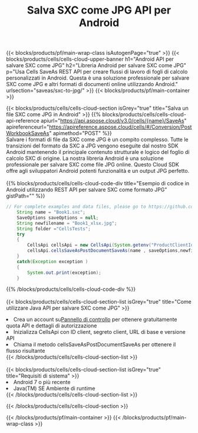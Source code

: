 ﻿---
title:  Salva SXC come JPG API per Android
description:  API cloud e SDK per Microsoft Excel e OpenOffice Calc. Converti foglio di calcolo in un altro file di formato.
url: /it/android/saveas/sxc-to-jpg/
---
{{< blocks/products/pf/main-wrap-class isAutogenPage="true" >}}
{{< blocks/products/cells/cells-cloud-upper-banner h1="Android API per salvare SXC come JPG" h2="Libreria Android per salvare SXC come JPG" p="Usa Cells SaveAs REST API per creare flussi di lavoro di fogli di calcolo personalizzati in Android. Questa è una soluzione professionale per salvare SXC come JPG e altri formati di documenti online utilizzando Android." urlsection="saveas/sxc-to-jpg/" >}}
{{< blocks/products/pf/main-container >}}

{{< blocks/products/cells/cells-cloud-section isGrey="true" title="Salva un file SXC come JPG in Android" >}}
{{% blocks/products/cells/cells-cloud-api-reference apiurl="https://api.aspose.cloud/v3.0/cells/{name}/SaveAs" apireferenceurl="https://apireference.aspose.cloud/cells/#/Conversion/PostWorkbookSaveAs" apimethod="POST" %}}
<br/>
Salvare i formati di file da SXC come JPG è un compito complesso. Tutte le transizioni del formato da SXC a JPG vengono eseguite dal nostro SDK Android mantenendo il principale contenuto strutturale e logico del foglio di calcolo SXC di origine. La nostra libreria Android è una soluzione professionale per salvare SXC come file JPG online. Questo Cloud SDK offre agli sviluppatori Android potenti funzionalità e un output JPG perfetto.
<br/>
<br/>
{{% blocks/products/cells/cells-cloud-code-div title="Esempio di codice in Android utilizzando REST API per salvare SXC come formato JPG" gistPath="" %}}
  
```java
// For complete examples and data files, please go to https://github.com/aspose-cells-cloud/aspose-cells-cloud-android/
    String name = "Book1.sxc";
    SaveOptions saveOptions = null;
    String newfilename = "Book1_xlsx.jpg";
    String folder ="CellsTests";
    try
    {
        CellsApi cellsApi = new CellsApi(System.getenv("ProductClientId"), System.getenv("ProductClientSecret"));
        cellsApi.cellsSaveAsPostDocumentSaveAs(name , saveOptions,newfilename,false,false,folder,null,null,null,true);                       
    }
    catch(Exception exception )
    {
        System.out.print(exception);
    }
```
  
{{% /blocks/products/cells/cells-cloud-code-div %}}
<br/>
<br/>
{{< blocks/products/cells/cells-cloud-section-list isGrey="true" title="Come utilizzare Java API per salvare SXC come JPG" >}}
<li> Crea un account su<a href="https://dashboard.aspose.cloud/">Pannello di controllo</a> per ottenere gratuitamente quota API e dettagli di autorizzazione</li>
<li>Inizializza CellsApi con ID client, segreto client, URL di base e versione API</li>
<li>Chiama il metodo cellsSaveAsPostDocumentSaveAs per ottenere il flusso risultante</li>
{{< /blocks/products/cells/cells-cloud-section-list >}}
<br/>
<br/>
{{< blocks/products/cells/cells-cloud-section-list isGrey="true" title="Requisiti di sistema" >}}
<li>Android 7 o più recente</li>
<li>Java(TM) SE Ambiente di runtime</li>
{{< /blocks/products/cells/cells-cloud-section-list >}}

{{< /blocks/products/cells/cells-cloud-section >}}

{{< /blocks/products/pf/main-container >}}
{{< /blocks/products/pf/main-wrap-class >}}
